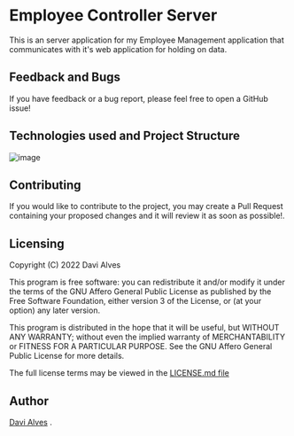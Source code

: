 # Employee Controller Server

This is an server application for my Employee Management application that communicates with it's web application for holding on data. 

## Feedback and Bugs

If you have feedback or a bug report, please feel free to open a GitHub issue!

## Technologies used and Project Structure

![image](https://user-images.githubusercontent.com/107776531/204912972-81f7e073-bba2-42aa-8068-6aa18342a463.png)


## Contributing

If you would like to contribute to the project, you may create a Pull Request containing your proposed changes and it will review it as soon as possible!.

## Licensing

Copyright (C) 2022 Davi Alves

This program is free software: you can redistribute it and/or modify it under the terms of the GNU Affero General Public License as published by the Free Software Foundation, either version 3 of the License, or (at your option) any later version.

This program is distributed in the hope that it will be useful, but WITHOUT ANY WARRANTY; without even the implied warranty of MERCHANTABILITY or FITNESS FOR A PARTICULAR PURPOSE. See the GNU Affero General Public License for more details.

The full license terms may be viewed in the [LICENSE.md file](./LICENSE.md)

## Author

[Davi Alves](https://www.linkedin.com/in/d1av/) .
